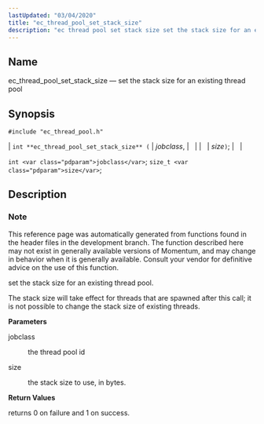 ```yaml
---
lastUpdated: "03/04/2020"
title: "ec_thread_pool_set_stack_size"
description: "ec thread pool set stack size set the stack size for an existing thread pool int ec thread pool set stack size jobclass size int jobclass size t size This reference page was automatically generated from functions found in the header files in the development branch The function described here..."
---
```


<a name="apis.ec_thread_pool_set_stack_size"></a> 
## Name

ec_thread_pool_set_stack_size — set the stack size for an existing thread pool

## Synopsis

`#include "ec_thread_pool.h"`

| `int **ec_thread_pool_set_stack_size** (` | <var class="pdparam">jobclass</var>, |   |
|   | <var class="pdparam">size</var>`)`; |   |

`int <var class="pdparam">jobclass</var>`;
`size_t <var class="pdparam">size</var>`;<a name="idp63403760"></a> 
## Description

### Note

This reference page was automatically generated from functions found in the header files in the development branch. The function described here may not exist in generally available versions of Momentum, and may change in behavior when it is generally available. Consult your vendor for definitive advice on the use of this function.

set the stack size for an existing thread pool.

The stack size will take effect for threads that are spawned after this call; it is not possible to change the stack size of existing threads.

**<a name="idp63407232"></a> Parameters**

<dl class="variablelist">

<dt>jobclass</dt>

<dd>

the thread pool id

</dd>

<dt>size</dt>

<dd>

the stack size to use, in bytes.

</dd>

</dl>

**<a name="idp63411824"></a> Return Values**

returns 0 on failure and 1 on success.